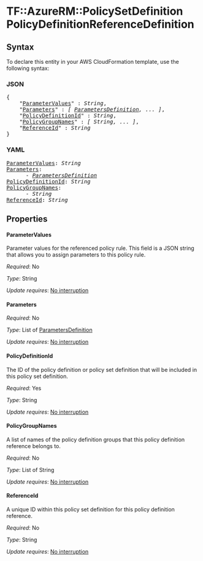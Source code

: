 # TF::AzureRM::PolicySetDefinition PolicyDefinitionReferenceDefinition

## Syntax

To declare this entity in your AWS CloudFormation template, use the following syntax:

### JSON

<pre>
{
    "<a href="#parametervalues" title="ParameterValues">ParameterValues</a>" : <i>String</i>,
    "<a href="#parameters" title="Parameters">Parameters</a>" : <i>[ <a href="parametersdefinition.md">ParametersDefinition</a>, ... ]</i>,
    "<a href="#policydefinitionid" title="PolicyDefinitionId">PolicyDefinitionId</a>" : <i>String</i>,
    "<a href="#policygroupnames" title="PolicyGroupNames">PolicyGroupNames</a>" : <i>[ String, ... ]</i>,
    "<a href="#referenceid" title="ReferenceId">ReferenceId</a>" : <i>String</i>
}
</pre>

### YAML

<pre>
<a href="#parametervalues" title="ParameterValues">ParameterValues</a>: <i>String</i>
<a href="#parameters" title="Parameters">Parameters</a>: <i>
      - <a href="parametersdefinition.md">ParametersDefinition</a></i>
<a href="#policydefinitionid" title="PolicyDefinitionId">PolicyDefinitionId</a>: <i>String</i>
<a href="#policygroupnames" title="PolicyGroupNames">PolicyGroupNames</a>: <i>
      - String</i>
<a href="#referenceid" title="ReferenceId">ReferenceId</a>: <i>String</i>
</pre>

## Properties

#### ParameterValues

Parameter values for the referenced policy rule. This field is a JSON string that allows you to assign parameters to this policy rule.

_Required_: No

_Type_: String

_Update requires_: [No interruption](https://docs.aws.amazon.com/AWSCloudFormation/latest/UserGuide/using-cfn-updating-stacks-update-behaviors.html#update-no-interrupt)

#### Parameters

_Required_: No

_Type_: List of <a href="parametersdefinition.md">ParametersDefinition</a>

_Update requires_: [No interruption](https://docs.aws.amazon.com/AWSCloudFormation/latest/UserGuide/using-cfn-updating-stacks-update-behaviors.html#update-no-interrupt)

#### PolicyDefinitionId

The ID of the policy definition or policy set definition that will be included in this policy set definition.

_Required_: Yes

_Type_: String

_Update requires_: [No interruption](https://docs.aws.amazon.com/AWSCloudFormation/latest/UserGuide/using-cfn-updating-stacks-update-behaviors.html#update-no-interrupt)

#### PolicyGroupNames

A list of names of the policy definition groups that this policy definition reference belongs to.

_Required_: No

_Type_: List of String

_Update requires_: [No interruption](https://docs.aws.amazon.com/AWSCloudFormation/latest/UserGuide/using-cfn-updating-stacks-update-behaviors.html#update-no-interrupt)

#### ReferenceId

A unique ID within this policy set definition for this policy definition reference.

_Required_: No

_Type_: String

_Update requires_: [No interruption](https://docs.aws.amazon.com/AWSCloudFormation/latest/UserGuide/using-cfn-updating-stacks-update-behaviors.html#update-no-interrupt)

